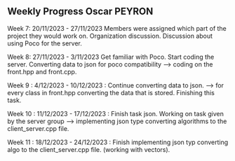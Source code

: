 Weekly Progress Oscar PEYRON 
-----------------------------

Week 7: 20/11/2023 - 27/11/2023 
Members were assigned which part of the project they would work on. 
Organization discussion. Discussion about using Poco for the server. 

Week 8: 27/11/2023 - 3/11/2023
Get familiar with Poco. Start coding  the server. Converting data to json for poco compatibility --> coding on the front.hpp and front.cpp. 

Week 9 : 4/12/2023 - 10/12/2023 : 
Continue converting data to json. --> for every class in front.hpp converting the data that is stored. Finishing this task. 

Week 10 : 11/12/2023 - 17/12/2023 : 
Finish task json. 
Working on task given by the server group --> implementing json type converting algorithms to the client_server.cpp file. 

Week 11 : 18/12/2023 - 24/12/2023 : 
Finish implementing json typ converting algo to the client_server.cpp file. (working with vectors). 





